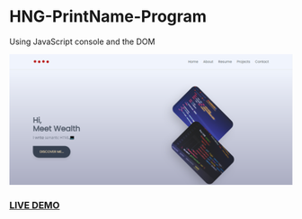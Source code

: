 # HNG-PrintName-Program
Using JavaScript console and the DOM

![Resume Page](resume-screenshot.png?raw=true "HNG-PrintName-Program ")

### <a href="https://https://wealthportfolio.netlify.app">LIVE DEMO</a>
